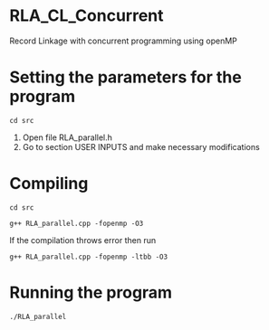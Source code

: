 # RLA_CL_Concurrent
Record Linkage with concurrent programming using openMP

# Setting the parameters for the program

```
cd src

```
1. Open file RLA_parallel.h
2. Go to section USER INPUTS and make necessary modifications

# Compiling
```
cd src

```
```
g++ RLA_parallel.cpp -fopenmp -O3

```
If the compilation throws error then run

```
g++ RLA_parallel.cpp -fopenmp -ltbb -O3

```

# Running the program

```
./RLA_parallel

```

